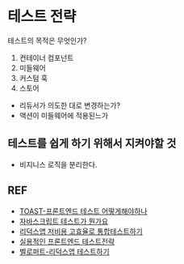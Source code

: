 # 테스트 전략

테스트의 목적은 무엇인가?

1. 컨테이너 컴포넌트
2. 미들웨어
3. 커스텀 훅
4. 스토어

- 리듀서가 의도한 대로 변경하는가?
- 액션이 미들웨어에 적용된느가

## 테스트를 쉽게 하기 위해서 지켜야할 것

- 비지니스 로직을 분리한다.

## REF

- [TOAST-프론트엔드 테스트 어떻게해야하나](https://ui.toast.com/fe-guide/ko_TEST/)
- [자바스크립트 테스트가 뭔가요](https://rinae.dev/posts/what-is-testing-javascript-kr)
- [리덕스앱 저비용 고효율로 통합테스트하기](https://rinae.dev/posts/intergration-tests-in-redux-apps-kr)
- [실용적인 프론트엔드 테스트전략](https://meetup.toast.com/posts/180)
- [벨로퍼트-리덕스앱 테스트하기](https://velopert.com/3591)
